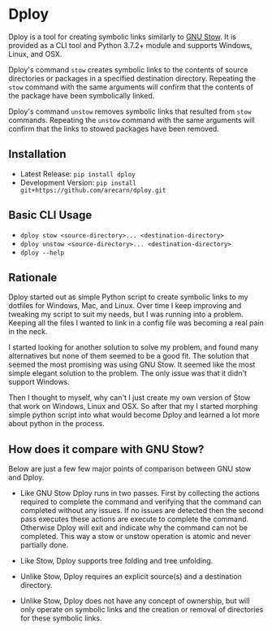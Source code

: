 # Dploy

Dploy is a tool for creating symbolic links similarly to [GNU
Stow](https://www.gnu.org/software/stow/). It is provided as a CLI tool and
Python 3.7.2+ module and supports Windows, Linux, and OSX.

Dploy's command `stow` creates symbolic links to the contents of source
directories or packages in a specified destination directory. Repeating the
`stow` command with the same arguments will confirm that the contents of the
package have been symbolically linked.

Dploy's command `unstow` removes symbolic links that resulted from `stow`
commands. Repeating the `unstow` command with the same arguments will confirm
that the links to stowed packages have been removed.

## Installation

* Latest Release: `pip install dploy`
* Development Version: `pip install git+https://github.com/arecarn/dploy.git`

## Basic CLI Usage

* `dploy stow <source-directory>... <destination-directory>`
* `dploy unstow <source-directory>... <destination-directory>`
* `dploy --help`

## Rationale

Dploy started out as simple Python script to create symbolic links to my
dotfiles for Windows, Mac, and Linux. Over time I keep improving and tweaking my
script to suit my needs, but I was running into a problem.  Keeping all the
files I wanted to link in a config file was becoming a real pain in the neck.

I started looking for another solution to solve my problem, and found many
alternatives but none of them seemed to be a good fit. The solution that seemed
the most promising was using GNU Stow. It seemed like the most simple elegant
solution to the problem. The only issue was that it didn't support Windows.

Then I thought to myself, why can't I just create my own version of Stow that
work on Windows, Linux and OSX. So after that my I started morphing
simple python script into what would become Dploy and learned a lot more about
python in the process.

## How does it compare with GNU Stow?

Below are just a few few major points of comparison between GNU stow and Dploy.

* Like GNU Stow Dploy runs in two passes. First by collecting the actions
  required to complete the command and verifying that the command can
  completed without any issues. If no issues are detected then the second
  pass executes these actions are execute to complete the command. Otherwise
  Dploy will exit and indicate why the command can not be completed. This way a
  stow or unstow operation is atomic and never partially done.

* Like Stow, Dploy supports tree folding and tree unfolding.

* Unlike Stow, Dploy requires an explicit source(s) and a destination
  directory.

* Unlike Stow, Dploy does not have any concept of ownership, but will only
  operate on symbolic links and the creation or removal of directories for these
  symbolic links.
